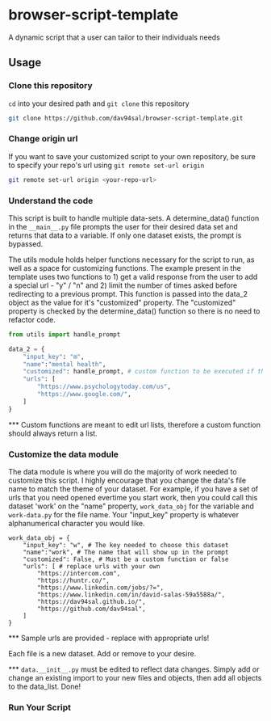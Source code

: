 # browser-script-template
A dynamic script that a user can tailor to their individuals needs

## Usage

### Clone this repository

`cd` into your desired path and `git clone` this repository

```bash
git clone https://github.com/dav94sal/browser-script-template.git
```

### Change origin url

If you want to save your customized script to your own repository, 
be sure to specify your repo's url using `git remote set-url origin`

```bash
git remote set-url origin <your-repo-url>
```

### Understand the code

This script is built to handle multiple data-sets. A determine_data() function in the `__main__.py` file 
prompts the user for their desired data set and returns that data to a variable. If only one dataset exists, 
the prompt is bypassed. 

The utils module holds helper functions necessary for the script to run, as well as a space for customizing 
functions. The example present in the template uses two functions to 1) get a valid response from the user to
add a special url - "y" / "n" and 2) limit the number of times asked before redirecting to a previous prompt.
This function is passed into the data_2 object as the value for it's "customized" property. The "customized" 
property is checked by the determine_data() function so there is no need to refactor code.

```python
from utils import handle_prompt

data_2 = {
    "input_key": "m",
    "name":"mental health",
    "customized": handle_prompt, # custom function to be executed if this dataset is chosen
    "urls": [
        "https://www.psychologytoday.com/us",
        "https://www.google.com/",
    ]
}

```

*** Custom functions are meant to edit url lists, therefore a custom function should always return a list.

### Customize the data module

The data module is where you will do the majority of work needed to customize this script. I highly encourage
that you change the data's file name to match the theme of your dataset. For example, if you have a set of urls
that you need opened evertime you start work, then you could call this dataset 'work' on the "name" property,
`work_data_obj` for the variable and `work-data.py` for the file name. Your "input_key" property is whatever 
alphanumerical character you would like. 

```python3
work_data_obj = {
    "input_key": "w", # The key needed to choose this dataset
    "name":"work", # The name that will show up in the prompt
    "customized": False, # Must be a custom function or false
    "urls": [ # replace urls with your own
        "https://intercom.com",
        "https://huntr.co/",
        "https://www.linkedin.com/jobs/?=",
        "https://www.linkedin.com/in/david-salas-59a5588a/",
        "https://dav94sal.github.io/",
        "https://github.com/dav94sal",
    ]
}
```

*** Sample urls are provided - replace with appropriate urls!

Each file is a new dataset. Add or remove to your desire.

*** `data.__init__.py` must be edited to reflect data changes. Simply add or change an existing import to your 
new files and objects, then add all objects to the data_list. Done!

### Run Your Script


